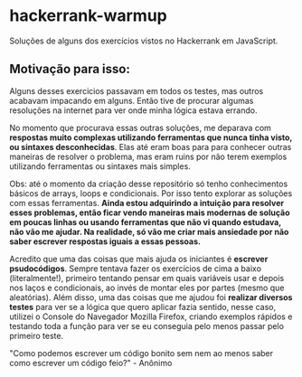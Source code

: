 # hackerrank-warmup
Soluções de alguns dos exercícios vistos no Hackerrank em JavaScript.

## Motivação para isso:
Alguns desses exercicios passavam em todos os testes, mas outros acabavam impacando em alguns. Então tive de procurar algumas
resoluções na internet para ver onde minha lógica estava errando.

No momento que procurava essas outras soluções, me deparava com **respostas muito complexas utilizando ferramentas que nunca 
tinha visto, ou sintaxes desconhecidas**. Elas até eram boas para para conhecer outras maneiras de resolver o problema, mas eram ruins por não terem exemplos utilizando ferramentas ou sintaxes mais simples. 

Obs: até o momento da criação desse repositório só tenho conhecimentos básicos de arrays, loops e condicionais. Por isso tento
explorar as soluções com essas ferramentas. **Ainda estou adquirindo a intuição para resolver esses problemas, então ficar vendo 
maneiras mais modernas de solução em poucas linhas ou usando ferramentas que não vi quando estudava, não vão me ajudar. 
Na realidade, só vão me criar mais ansiedade por não saber escrever respostas iguais a essas pessoas.** 

Acredito que uma das coisas que mais ajuda os iniciantes é **escrever psudocódigos**. Sempre tentava fazer os exercícios de cima a 
baixo (literalmente!), primeiro tentando pensar em quais variáveis usar e depois nos laços e condicionais, ao invés de montar eles
por partes (mesmo que aleatórias). Além disso, uma das coisas que me ajudou foi **realizar diversos testes** para ver se a 
lógica que quero aplicar fazia sentido, nesse caso, utilizei o Console do Navegador Mozilla Firefox, criando exemplos rápidos e testando toda a função para ver se eu conseguia pelo menos passar pelo primeiro teste. 

"Como podemos escrever um código bonito sem nem ao menos saber como escrever um código feio?" - Anônimo
